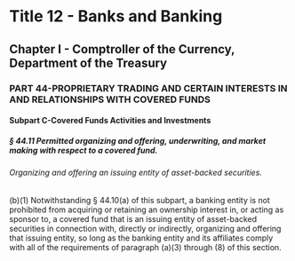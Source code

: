 
# Title 12 - Banks and Banking
## Chapter I - Comptroller of the Currency, Department of the Treasury
### PART 44-PROPRIETARY TRADING AND CERTAIN INTERESTS IN AND RELATIONSHIPS WITH COVERED FUNDS
#### Subpart C-Covered Funds Activities and Investments
##### § 44.11 Permitted organizing and offering, underwriting, and market making with respect to a covered fund.
###### Organizing and offering an issuing entity of asset-backed securities.

(b)(1) Notwithstanding § 44.10(a) of this subpart, a banking entity is not prohibited from acquiring or retaining an ownership interest in, or acting as sponsor to, a covered fund that is an issuing entity of asset-backed securities in connection with, directly or indirectly, organizing and offering that issuing entity, so long as the banking entity and its affiliates comply with all of the requirements of paragraph (a)(3) through (8) of this section.
